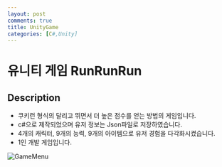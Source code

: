 ```yaml
---
layout: post
comments: true
title: UnityGame
categories: [C#,Unity]
---
```

# 유니티 게임 RunRunRun

## Description
*  쿠키런 형식의 달리고 뛰면서 더 높은 점수를 얻는 방법의 게임입니다.
*  c#으로 제작되었으며 유저 정보는 Json파일로 저장하였습니다.
*  4개의 캐릭터, 9개의 능력, 9개의 아이템으로 유저 경험을 다각화시켰습니다.
*  1인 개발 게임입니다.

![GameMenu](https://user-images.githubusercontent.com/37152976/114311137-88bcbe00-9b28-11eb-9888-2a2f2b13d997.gif)

